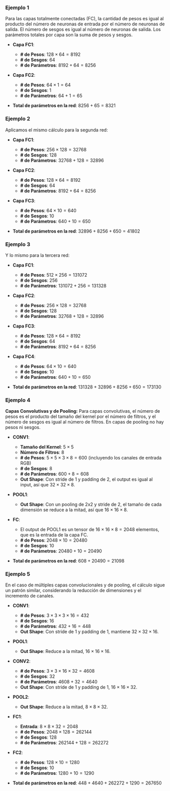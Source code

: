 ### Ejemplo 1

Para las capas totalmente conectadas (FC), la cantidad de pesos es igual al producto del número de neuronas de entrada por el número de neuronas de salida. El número de sesgos es igual al número de neuronas de salida. Los parámetros totales por capa son la suma de pesos y sesgos.

- **Capa FC1**: 
  - **# de Pesos**: $128 \times 64 = 8192$
  - **# de Sesgos**: $64$
  - **# de Parámetros**: $8192 + 64 = 8256$

- **Capa FC2**:
  - **# de Pesos**: $64 \times 1 = 64$
  - **# de Sesgos**: $1$
  - **# de Parámetros**: $64 + 1 = 65$

- **Total de parámetros en la red**: $8256 + 65 = 8321$

### Ejemplo 2

Aplicamos el mismo cálculo para la segunda red:

- **Capa FC1**:
  - **# de Pesos**: $256 \times 128 = 32768$
  - **# de Sesgos**: $128$
  - **# de Parámetros**: $32768 + 128 = 32896$

- **Capa FC2**:
  - **# de Pesos**: $128 \times 64 = 8192$
  - **# de Sesgos**: $64$
  - **# de Parámetros**: $8192 + 64 = 8256$

- **Capa FC3**:
  - **# de Pesos**: $64 \times 10 = 640$
  - **# de Sesgos**: $10$
  - **# de Parámetros**: $640 + 10 = 650$

- **Total de parámetros en la red**: $32896 + 8256 + 650 = 41802$

### Ejemplo 3

Y lo mismo para la tercera red:

- **Capa FC1**:
  - **# de Pesos**: $512 \times 256 = 131072$
  - **# de Sesgos**: $256$
  - **# de Parámetros**: $131072 + 256 = 131328$

- **Capa FC2**:
  - **# de Pesos**: $256 \times 128 = 32768$
  - **# de Sesgos**: $128$
  - **# de Parámetros**: $32768 + 128 = 32896$

- **Capa FC3**:
  - **# de Pesos**: $128 \times 64 = 8192$
  - **# de Sesgos**: $64$
  - **# de Parámetros**: $8192 + 64 = 8256$

- **Capa FC4**:
  - **# de Pesos**: $64 \times 10 = 640$
  - **# de Sesgos**: $10$
  - **# de Parámetros**: $640 + 10 = 650$

- **Total de parámetros en la red**: $131328 + 32896 + 8256 + 650 = 173130$

### Ejemplo 4

**Capas Convolutivas y de Pooling:**
Para capas convolutivas, el número de pesos es el producto del tamaño del kernel por el número de filtros, y el número de sesgos es igual al número de filtros. En capas de pooling no hay pesos ni sesgos.

- **CONV1**:
  - **Tamaño del Kernel**: $5 \times 5$
  - **Número de Filtros**: 8
  - **# de Pesos**: $5 \times 5 \times 3 \times 8 = 600$ (incluyendo los canales de entrada RGB)
  - **# de Sesgos**: $8$
  - **# de Parámetros**: $600 + 8 = 608$
  - **Out Shape**: Con stride de 1 y padding de 2, el output es igual al input, así que $32 \times 32 \times 8$.

- **POOL1**:
  - **Out Shape**: Con un pooling de 2x2 y stride de 2, el tamaño de cada dimensión se reduce a la mitad, así que $16 \times 16 \times 8$.

- **FC**:
  - El output de POOL1 es un tensor de $16 \times 16 \times 8 = 2048$ elementos, que es la entrada de la capa FC.
  - **# de Pesos**: $2048 \times 10 = 20480$
  - **# de Sesgos**: $10$
  - **# de Parámetros**: $20480 + 10 = 20490$

- **Total de parámetros en la red**: $608 + 20490 = 21098$

### Ejemplo 5

En el caso de múltiples capas convolucionales y de pooling, el cálculo sigue un patrón similar, considerando la reducción de dimensiones y el incremento de canales.

- **CONV1**:
  - **# de Pesos**: $3 \times 3 \times 3 \times 16 = 432$
  - **# de Sesgos**: $16$
  - **# de Parámetros**: $432 + 16 = 448$
  - **Out Shape**: Con stride de 1 y padding de 1, mantiene $32 \times 32 \times 16$.

- **POOL1**:
  - **Out Shape**: Reduce a la mitad, $16 \times 16 \times 16$.

- **CONV2**:
  - **# de Pesos**: $3 \times 3 \times 16 \times 32 = 4608$
  - **# de Sesgos**: $32$
  - **# de Parámetros**: $4608 + 32 = 4640$
  - **Out Shape**: Con stride de 1 y padding de 1, $16 \times 16 \times 32$.

- **POOL2**:
  - **Out Shape**: Reduce a la mitad, $8 \times 8 \times 32$.

- **FC1**:
  - **Entrada**: $8 \times 8 \times 32 = 2048$
  - **# de Pesos**: $2048 \times 128 = 262144$
  - **# de Sesgos**: $128$
  - **# de Parámetros**: $262144 + 128 = 262272$

- **FC2**:
  - **# de Pesos**: $128 \times 10 = 1280$
  - **# de Sesgos**: $10$
  - **# de Parámetros**: $1280 + 10 = 1290$

- **Total de parámetros en la red**: $448 + 4640 + 262272 + 1290 = 267650$
